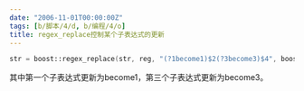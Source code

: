 ```yaml
---
date: "2006-11-01T00:00:00Z"
tags: [b/脚本/4/d, b/编程/4/o]
title: regex_replace控制某个子表达式的更新
---
```


```cpp
str = boost::regex_replace(str, reg, "(?1become1)$2(?3become3)$4", boost::format_all );
```

其中第一个子表达式更新为become1，第三个子表达式更新为become3。
